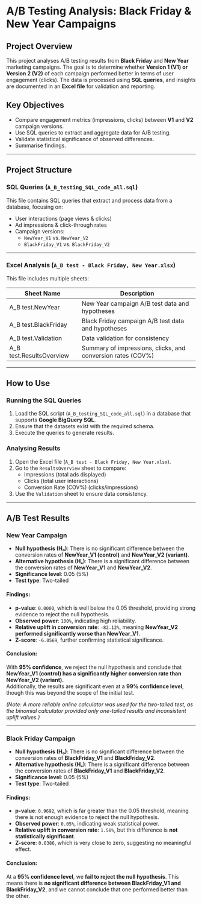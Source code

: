# A/B Testing Analysis: Black Friday & New Year Campaigns

## Project Overview

This project analyses A/B testing results from **Black Friday** and **New Year** marketing campaigns. The goal is to determine whether **Version 1 (V1) or Version 2 (V2)** of each campaign performed better in terms of user engagement (clicks). The data is processed using **SQL queries**, and insights are documented in an **Excel file** for validation and reporting.

## Key Objectives

- Compare engagement metrics (impressions, clicks) between **V1** and **V2** campaign versions.
- Use SQL queries to extract and aggregate data for A/B testing.
- Validate statistical significance of observed differences.
- Summarise findings.

---

## Project Structure

### SQL Queries (`A_B_testing_SQL_code_all.sql`)
This file contains SQL queries that extract and process data from a database, focusing on:
  - User interactions (page views & clicks)
  - Ad impressions & click-through rates
  - Campaign versions:
    - `NewYear_V1` vs. `NewYear_V2`
    - `BlackFriday_V1` vs. `BlackFriday_V2`

---

### Excel Analysis (`A_B test - Black Friday, New Year.xlsx`)
This file includes multiple sheets:

| Sheet Name                | Description |
|---------------------------|-------------|
| A_B test.NewYear          | New Year campaign A/B test data and hypotheses |
| A_B test.BlackFriday      | Black Friday campaign A/B test data and hypotheses |
| A_B test.Validation       | Data validation for consistency |
| A_B test.ResultsOverview  | Summary of impressions, clicks, and conversion rates (COV%) |

---

## How to Use

### Running the SQL Queries
1. Load the SQL script (`A_B_testing_SQL_code_all.sql`) in a database that supports **Google BigQuery SQL**.
2. Ensure that the datasets exist with the required schema.
3. Execute the queries to generate results.

### Analysing Results
1. Open the Excel file (`A_B test - Black Friday, New Year.xlsx`).
2. Go to the `ResultsOverview` sheet to compare:
   - Impressions (total ads displayed)
   - Clicks (total user interactions)
   - Conversion Rate (COV%) (clicks/impressions)
3. Use the `Validation` sheet to ensure data consistency.

---

## A/B Test Results

### New Year Campaign

- **Null hypothesis (H₀)**: There is no significant difference between the conversion rates of **NewYear_V1 (control)** and **NewYear_V2 (variant)**.
- **Alternative hypothesis (Hₐ)**: There is a significant difference between the conversion rates of **NewYear_V1** and **NewYear_V2**.
- **Significance level**: 0.05 (5%)
- **Test type**: Two-tailed

#### Findings:
- **p-value**: `0.0000`, which is well below the 0.05 threshold, providing strong evidence to reject the null hypothesis.
- **Observed power**: `100%`, indicating high reliability.
- **Relative uplift in conversion rate**: `-82.12%`, meaning **NewYear_V2 performed significantly worse than NewYear_V1**.
- **Z-score**: `-6.0569`, further confirming statistical significance.

#### Conclusion:
With **95% confidence**, we reject the null hypothesis and conclude that **NewYear_V1 (control) has a significantly higher conversion rate than NewYear_V2 (variant).**  
Additionally, the results are significant even at a **99% confidence level**, though this was beyond the scope of the initial test.

*(Note: A more reliable online calculator was used for the two-tailed test, as the binomial calculator provided only one-tailed results and inconsistent uplift values.)*

---

### Black Friday Campaign

- **Null hypothesis (H₀)**: There is no significant difference between the conversion rates of **BlackFriday_V1** and **BlackFriday_V2**.
- **Alternative hypothesis (Hₐ)**: There is a significant difference between the conversion rates of **BlackFriday_V1** and **BlackFriday_V2**.
- **Significance level**: 0.05 (5%)
- **Test type**: Two-tailed

#### Findings:
- **p-value**: `0.9692`, which is far greater than the 0.05 threshold, meaning there is not enough evidence to reject the null hypothesis.
- **Observed power**: `0.05%`, indicating weak statistical power.
- **Relative uplift in conversion rate**: `1.58%`, but this difference is **not statistically significant**.
- **Z-score**: `0.0386`, which is very close to zero, suggesting no meaningful effect.

#### Conclusion:
At a **95% confidence level**, we **fail to reject the null hypothesis**. This means there is **no significant difference between BlackFriday_V1 and BlackFriday_V2**, and we cannot conclude that one performed better than the other.

